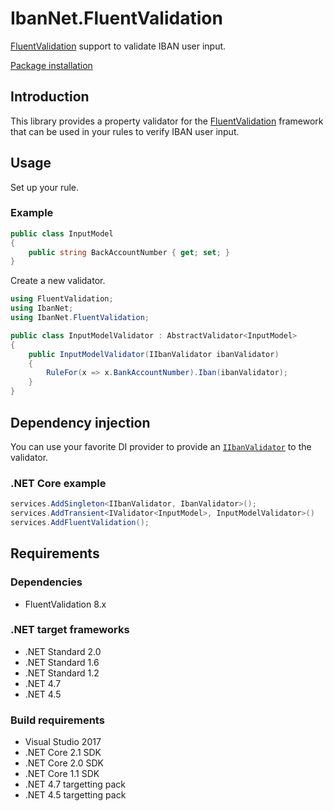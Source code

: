 # IbanNet.FluentValidation

[FluentValidation](https://fluentvalidation.net/) support to validate IBAN user input.

[Package installation](../../README.md)

## Introduction

This library provides a property validator for the [FluentValidation](https://fluentvalidation.net/) framework that can be used in your rules to verify IBAN user input.

## Usage

Set up your rule.

### Example ###

```csharp
public class InputModel
{	
    public string BackAccountNumber { get; set; }
}
```

Create a new validator.

```csharp
using FluentValidation;
using IbanNet;
using IbanNet.FluentValidation;

public class InputModelValidator : AbstractValidator<InputModel>
{
    public InputModelValidator(IIbanValidator ibanValidator)
    {
        RuleFor(x => x.BankAccountNumber).Iban(ibanValidator);
    }
}
```

## Dependency injection

You can use your favorite DI provider to provide an [`IIbanValidator`](../IbanNet/IIbanValidator.cs) to the validator.

### .NET Core example ###

```csharp
services.AddSingleton<IIbanValidator, IbanValidator>();
services.AddTransient<IValidator<InputModel>, InputModelValidator>()
services.AddFluentValidation();
```

## Requirements

### Dependencies

- FluentValidation 8.x

### .NET target frameworks
- .NET Standard 2.0
- .NET Standard 1.6
- .NET Standard 1.2
- .NET 4.7
- .NET 4.5

### Build requirements
- Visual Studio 2017
- .NET Core 2.1 SDK
- .NET Core 2.0 SDK
- .NET Core 1.1 SDK
- .NET 4.7 targetting pack
- .NET 4.5 targetting pack
